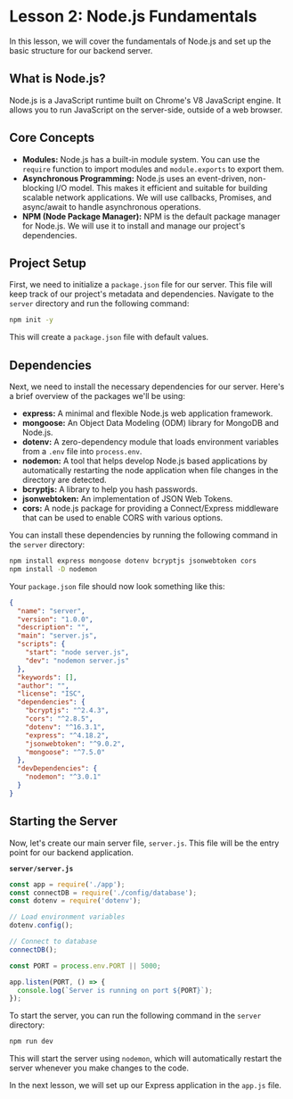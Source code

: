 # Lesson 2: Node.js Fundamentals

In this lesson, we will cover the fundamentals of Node.js and set up the basic structure for our backend server.

## What is Node.js?

Node.js is a JavaScript runtime built on Chrome's V8 JavaScript engine. It allows you to run JavaScript on the server-side, outside of a web browser.

## Core Concepts

*   **Modules:** Node.js has a built-in module system. You can use the `require` function to import modules and `module.exports` to export them.
*   **Asynchronous Programming:** Node.js uses an event-driven, non-blocking I/O model. This makes it efficient and suitable for building scalable network applications. We will use callbacks, Promises, and async/await to handle asynchronous operations.
*   **NPM (Node Package Manager):** NPM is the default package manager for Node.js. We will use it to install and manage our project's dependencies.

## Project Setup

First, we need to initialize a `package.json` file for our server. This file will keep track of our project's metadata and dependencies. Navigate to the `server` directory and run the following command:

```bash
npm init -y
```

This will create a `package.json` file with default values.

## Dependencies

Next, we need to install the necessary dependencies for our server. Here's a brief overview of the packages we'll be using:

*   **express:** A minimal and flexible Node.js web application framework.
*   **mongoose:** An Object Data Modeling (ODM) library for MongoDB and Node.js.
*   **dotenv:** A zero-dependency module that loads environment variables from a `.env` file into `process.env`.
*   **nodemon:** A tool that helps develop Node.js based applications by automatically restarting the node application when file changes in the directory are detected.
*   **bcryptjs:** A library to help you hash passwords.
*   **jsonwebtoken:** An implementation of JSON Web Tokens.
*   **cors:** A node.js package for providing a Connect/Express middleware that can be used to enable CORS with various options.

You can install these dependencies by running the following command in the `server` directory:

```bash
npm install express mongoose dotenv bcryptjs jsonwebtoken cors
npm install -D nodemon
```

Your `package.json` file should now look something like this:

```json
{
  "name": "server",
  "version": "1.0.0",
  "description": "",
  "main": "server.js",
  "scripts": {
    "start": "node server.js",
    "dev": "nodemon server.js"
  },
  "keywords": [],
  "author": "",
  "license": "ISC",
  "dependencies": {
    "bcryptjs": "^2.4.3",
    "cors": "^2.8.5",
    "dotenv": "^16.3.1",
    "express": "^4.18.2",
    "jsonwebtoken": "^9.0.2",
    "mongoose": "^7.5.0"
  },
  "devDependencies": {
    "nodemon": "^3.0.1"
  }
}
```

## Starting the Server

Now, let's create our main server file, `server.js`. This file will be the entry point for our backend application.

**`server/server.js`**
```javascript
const app = require('./app');
const connectDB = require('./config/database');
const dotenv = require('dotenv');

// Load environment variables
dotenv.config();

// Connect to database
connectDB();

const PORT = process.env.PORT || 5000;

app.listen(PORT, () => {
  console.log(`Server is running on port ${PORT}`);
});
```

To start the server, you can run the following command in the `server` directory:

```bash
npm run dev
```

This will start the server using `nodemon`, which will automatically restart the server whenever you make changes to the code.

In the next lesson, we will set up our Express application in the `app.js` file.
